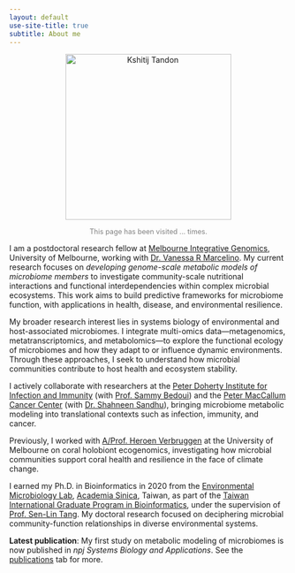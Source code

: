 ```yaml
---
layout: default
use-site-title: true
subtitle: About me
---
```

<p align="center">
  <img src="/img/kshitijtandon.jpg" alt="Kshitij Tandon" height="300px">
</p>

<script>
  document.addEventListener("DOMContentLoaded", function() {
    fetch('https://api.countapi.xyz/hit/kshitijtandon.github.io/')
      .then(res => res.json())
      .then(data => {
        document.getElementById('visit-count').textContent = data.value;
      })
      .catch(console.error);
  });
</script>

<p align="center" style="font-size: 0.9em; color: gray;">
  This page has been visited <span id="visit-count">...</span> times.
</p>

I am a postdoctoral research fellow at [Melbourne Integrative Genomics](https://sites.research.unimelb.edu.au/integrative-genomics), University of Melbourne, working with [Dr. Vanessa R Marcelino](https://www.hologenomics.org/). My current research focuses on *developing genome-scale metabolic models of microbiome members* to investigate community-scale nutritional interactions and functional interdependencies within complex microbial ecosystems. This work aims to build predictive frameworks for microbiome function, with applications in health, disease, and environmental resilience.

My broader research interest lies in systems biology of environmental and host-associated microbiomes. I integrate multi-omics data—metagenomics, metatranscriptomics, and metabolomics—to explore the functional ecology of microbiomes and how they adapt to or influence dynamic environments. Through these approaches, I seek to understand how microbial communities contribute to host health and ecosystem stability.

I actively collaborate with researchers at the [Peter Doherty Institute for Infection and Immunity](https://www.doherty.edu.au) (with [Prof. Sammy Bedoui](https://www.doherty.edu.au/people/sammy_bedoui)) and the [Peter MacCallum Cancer Center](https://www.petermac.org) (with [Dr. Shahneen Sandhu](https://www.petermac.org/expert-finder/details/shahneen-sandhu)), bringing microbiome metabolic modeling into translational contexts such as infection, immunity, and cancer.

Previously, I worked with [A/Prof. Heroen Verbruggen](https://hverbruggen.github.io//) at the University of Melbourne on coral holobiont ecogenomics, investigating how microbial communities support coral health and resilience in the face of climate change.

I earned my Ph.D. in Bioinformatics in 2020 from the [Environmental Microbiology Lab](https://sltang.biodiv.tw/index.php), [Academia Sinica](https://www.sinica.edu.tw/en), Taiwan, as part of the [Taiwan International Graduate Program in Bioinformatics](https://idv.sinica.edu.tw/tigpbio/index.html), under the supervision of [Prof. Sen-Lin Tang](https://sltang.biodiv.tw). My doctoral research focused on deciphering microbial community-function relationships in diverse environmental systems.

**Latest publication**: My first study on metabolic modeling of microbiomes is now published in *npj Systems Biology and Applications*. See the [publications](https://kshitijtandon.github.io/publications/) tab for more.
